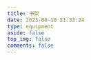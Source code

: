 ```yaml
---
title: 书架
date: 2023-06-10 21:33:24
type: equipment
aside: false
top_img: false
comments: false
---
```

